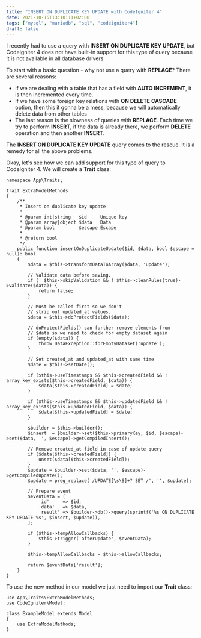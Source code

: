 ```yaml
---
title: "INSERT ON DUPLICATE KEY UPDATE with CodeIgniter 4"
date: 2021-10-15T13:10:11+02:00
tags: ["mysql", "mariadb", "sql", "codeigniter4"]
draft: false
---
```


I recently had to use a query with **INSERT ON DUPLICATE KEY UPDATE**, but CodeIgniter 4 does not have built-in support for this type of query because it is not available in all database drivers.

<!--more-->

To start with a basic question - why not use a query with **REPLACE**? There are several reasons:

* If we are dealing with a table that has a field with **AUTO INCREMENT**, it is then incremented every time.
* If we have some foreign key relations with **ON DELETE CASCADE** option, then this it gonna be a mess, because we will automatically delete data from other tables
* The last reason is the slowness of queries with **REPLACE**. Each time we try to perform **INSERT**, if the data is already there, we perform **DELETE** operation and then another **INSERT**.

The **INSERT ON DUPLICATE KEY UPDATE** query comes to the rescue. It is a remedy for all the above problems.

Okay, let's see how we can add support for this type of query to CodeIgniter 4. We will create a **Trait** class:

```
namespace App\Traits;

trait ExtraModelMethods
{
    /**
     * Insert on duplicate key update
     *
     * @param int|string   $id     Unique key
     * @param array|object $data   Data
     * @param bool         $escape Escape
     *
     * @return bool
     */
    public function insertOnDuplicateUpdate($id, $data, bool $escape = null): bool
    {
        $data = $this->transformDataToArray($data, 'update');

        // Validate data before saving.
        if (! $this->skipValidation && ! $this->cleanRules(true)->validate($data)) {
            return false;
        }

        // Must be called first so we don't
        // strip out updated_at values.
        $data = $this->doProtectFields($data);

        // doProtectFields() can further remove elements from
        // $data so we need to check for empty dataset again
        if (empty($data)) {
            throw DataException::forEmptyDataset('update');
        }

        // Set created_at and updated_at with same time
        $date = $this->setDate();

        if ($this->useTimestamps && $this->createdField && ! array_key_exists($this->createdField, $data)) {
            $data[$this->createdField] = $date;
        }

        if ($this->useTimestamps && $this->updatedField && ! array_key_exists($this->updatedField, $data)) {
            $data[$this->updatedField] = $date;
        }

        $builder = $this->builder();
        $insert  = $builder->set($this->primaryKey, $id, $escape)->set($data, '', $escape)->getCompiledInsert();

        // Remove created_at field in case of update query
        if ($data[$this->createdField]) {
            unset($data[$this->createdField]);
        }
        $update = $builder->set($data, '', $escape)->getCompiledUpdate();
        $update = preg_replace('/UPDATE[\s\S]+? SET /', '', $update);

        // Prepare event
        $eventData = [
            'id'     => $id,
            'data'   => $data,
            'result' => $builder->db()->query(sprintf('%s ON DUPLICATE KEY UPDATE %s', $insert, $update)),
        ];

        if ($this->tempAllowCallbacks) {
            $this->trigger('afterUpdate', $eventData);
        }

        $this->tempAllowCallbacks = $this->allowCallbacks;

        return $eventData['result'];
    }
}
```

To use the new method in our model we just need to import our **Trait** class:

```
use App\Traits\ExtraModelMethods;
use CodeIgniter\Model;

class ExampleModel extends Model
{
    use ExtraModelMethods;
}

```